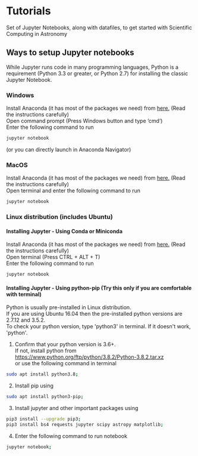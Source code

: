 # Tutorials
Set of Jupyter Notebooks, along with datafiles, to get started with Scientific Computing in Astronomy  

## Ways to setup Jupyter notebooks
While Jupyter runs code in many programming languages, Python is a requirement (Python 3.3 or greater, or Python 2.7) for installing the classic Jupyter Notebook.  

### Windows
Install Anaconda (it has most of the packages we need) from [here.](https://docs.anaconda.com/anaconda/install/windows/ "Installing Anaconda on Windows") (Read the instructions carefully)  
Open command prompt (Press Windows button and type ‘cmd’)  
Enter the following command to run  
```bash  
jupyter notebook  
```  
(or you can directly launch in Anaconda Navigator)  

### MacOS
Install Anaconda (it has most of the packages we need) from [here.](https://docs.anaconda.com/anaconda/install/mac-os/ "Installing Anaconda on MacOS") (Read the instructions carefully)  
Open terminal and enter the following command to run  
```bash  
jupyter notebook  
```  

### Linux distribution (includes Ubuntu)
#### Installing Jupyter - Using Conda or Miniconda
Install Anaconda (it has most of the packages we need) from [here.](https://docs.anaconda.com/anaconda/install/linux/ "Installing Anaconda on Linux") (Read the instructions carefully)  
Open terminal (Press CTRL + ALT + T)  
Enter the following command to run  
```bash  
jupyter notebook  
```  

#### Installing Jupyter - Using python-pip (Try this only if you are comfortable with terminal)
Python is usually pre-installed in Linux distribution.  
If you are using Ubuntu 16.04 then the pre-installed python versions are 2.7.12 and 3.5.2.  
To check your python version, type 'python3' in terminal. If it doesn't work, 'python'.  
1. Confirm that your python version is 3.6+.  
If not, install python from https://www.python.org/ftp/python/3.8.2/Python-3.8.2.tar.xz  
or use the following command in terminal  
```bash  
sudo apt install python3.8;  
```  
2. Install pip using  
```bash  
sudo apt install python3-pip;  
```  
3. Install jupyter and other important packages using  
```bash  
pip3 install --upgrade pip3;  
pip3 install bs4 requests jupyter scipy astropy matplotlib;  
```  
4. Enter the following command to run notebook  
```bash  
jupyter notebook;  
```  
